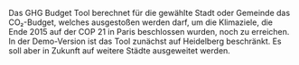 Das GHG Budget Tool berechnet für die gewählte Stadt oder Gemeinde das CO₂-Budget, welches ausgestoßen werden darf, um die Klimaziele, die Ende 2015 auf der COP 21 in Paris beschlossen wurden, noch zu erreichen.
In der Demo-Version ist das Tool zunächst auf Heidelberg beschränkt.
Es soll aber in Zukunft auf weitere Städte ausgeweitet werden.